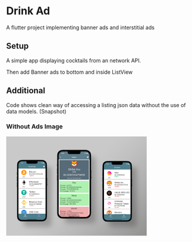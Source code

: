 # Drink Ad

A flutter project implementing banner ads and interstitial ads

## Setup
A simple app displaying cocktails from an network API.

Then add Banner ads to bottom and inside ListView

## Additional
Code shows clean way of accessing a listing json data without the use of data models. (Snapshot)

### Without Ads Image
<img src="https://github.com/maydev99/cryptology/blob/master/media/3phonesmock2.png" width=75% height=75%>


